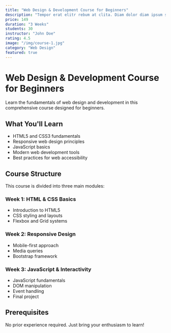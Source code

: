 ```yaml
---
title: "Web Design & Development Course for Beginners"
description: "Tempor erat elitr rebum at clita. Diam dolor diam ipsum sit. Aliqu diam amet diam et eos erat ipsum et lorem et sit sed stet lorem sit clita duo justo magna dolore erat amet"
price: 149
duration: "3 Weeks"
students: 30
instructor: "John Doe"
rating: 4.5
image: "/img/course-1.jpg"
category: "Web Design"
featured: true
---
```


# Web Design & Development Course for Beginners

Learn the fundamentals of web design and development in this comprehensive course designed for beginners.

## What You'll Learn

- HTML5 and CSS3 fundamentals
- Responsive web design principles
- JavaScript basics
- Modern web development tools
- Best practices for web accessibility

## Course Structure

This course is divided into three main modules:

### Week 1: HTML & CSS Basics
- Introduction to HTML5
- CSS styling and layouts
- Flexbox and Grid systems

### Week 2: Responsive Design
- Mobile-first approach
- Media queries
- Bootstrap framework

### Week 3: JavaScript & Interactivity
- JavaScript fundamentals
- DOM manipulation
- Event handling
- Final project

## Prerequisites

No prior experience required. Just bring your enthusiasm to learn!